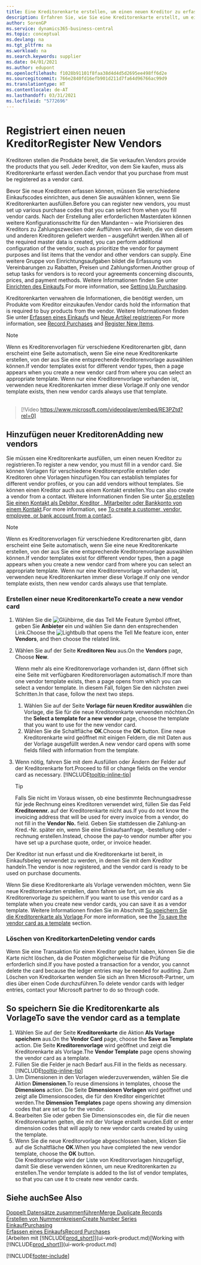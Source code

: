```yaml
---
title: Eine Kreditorenkarte erstellen, um einen neuen Kreditor zu erfassen | Microsoft Docs
description: Erfahren Sie, wie Sie eine Kreditorenkarte erstellt, um einen neuen Kreditor oder einem Lieferanten zu erfassen.
author: SorenGP
ms.service: dynamics365-business-central
ms.topic: conceptual
ms.devlang: na
ms.tgt_pltfrm: na
ms.workload: na
ms.search.keywords: supplier
ms.date: 04/01/2021
ms.author: edupont
ms.openlocfilehash: f1028b91101f8faa38d4d4d5d2695ee498ff6d2e
ms.sourcegitcommit: 766e2840fd16efb901d211d7fa64d96766ac99d9
ms.translationtype: HT
ms.contentlocale: de-AT
ms.lasthandoff: 03/31/2021
ms.locfileid: "5772696"
---
```

# <a name="register-new-vendors"></a><span data-ttu-id="e1846-103">Registriert einen neuen Kreditor</span><span class="sxs-lookup"><span data-stu-id="e1846-103">Register New Vendors</span></span>

<span data-ttu-id="e1846-104">Kreditoren stellen die Produkte bereit, die Sie verkaufen.</span><span class="sxs-lookup"><span data-stu-id="e1846-104">Vendors provide the products that you sell.</span></span> <span data-ttu-id="e1846-105">Jeder Kreditor, von dem Sie kaufen, muss als Kreditorenkarte erfasst werden.</span><span class="sxs-lookup"><span data-stu-id="e1846-105">Each vendor that you purchase from must be registered as a vendor card.</span></span>

<span data-ttu-id="e1846-106">Bevor Sie neue Kreditoren erfassen können, müssen Sie verschiedene Einkaufscodes einrichten, aus denen Sie auswählen können, wenn Sie Kreditorenkarten ausfüllen.</span><span class="sxs-lookup"><span data-stu-id="e1846-106">Before you can register new vendors, you must set up various purchase codes that you can select from when you fill vendor cards.</span></span> <span data-ttu-id="e1846-107">Nach der Erstellung aller erforderlichen Masterdaten können weitere Konfigurationsschritte für den Mandanten – wie Priorisieren des Kreditors zu Zahlungszwecken oder Aufführen von Artikeln, die von diesem und anderen Kreditoren geliefert werden – ausgeführt werden.</span><span class="sxs-lookup"><span data-stu-id="e1846-107">When all of the required master data is created, you can perform additional configuration of the vendor, such as prioritize the vendor for payment purposes and list items that the vendor and other vendors can supply.</span></span> <span data-ttu-id="e1846-108">Eine weitere Gruppe von Einrichtungsaufgaben bildet die Erfassung von Vereinbarungen zu Rabatten, Preisen und Zahlungsformen.</span><span class="sxs-lookup"><span data-stu-id="e1846-108">Another group of setup tasks for vendors is to record your agreements concerning discounts, prices, and payment methods.</span></span> <span data-ttu-id="e1846-109">Weitere Informationen finden Sie unter [Einrichten des Einkaufs](purchasing-setup-purchasing.md).</span><span class="sxs-lookup"><span data-stu-id="e1846-109">For more information, see [Setting Up Purchasing](purchasing-setup-purchasing.md).</span></span>

<span data-ttu-id="e1846-110">Kreditorenkarten verwahren die Informationen, die benötigt werden, um Produkte vom Kreditor einzukaufen.</span><span class="sxs-lookup"><span data-stu-id="e1846-110">Vendor cards hold the information that is required to buy products from the vendor.</span></span> <span data-ttu-id="e1846-111">Weitere Informationen finden Sie unter [Erfassen eines Einkaufs](purchasing-how-record-purchases.md) und [Neue Artikel registrieren](inventory-how-register-new-items.md).</span><span class="sxs-lookup"><span data-stu-id="e1846-111">For more information, see [Record Purchases](purchasing-how-record-purchases.md) and [Register New Items](inventory-how-register-new-items.md).</span></span>

> [!NOTE]  
> <span data-ttu-id="e1846-112">Wenn es Kreditorenvorlagen für verschiedene Kreditorenarten gibt, dann erscheint eine Seite automatisch, wenn Sie eine neue Kreditorenkarte erstellen, von der aus Sie eine entsprechende Kreditorenvorlage auswählen können.</span><span class="sxs-lookup"><span data-stu-id="e1846-112">If vendor templates exist for different vendor types, then a page appears when you create a new vendor card from where you can select an appropriate template.</span></span> <span data-ttu-id="e1846-113">Wenn nur eine Kreditorenvorlage vorhanden ist, verwenden neue Kreditorenkarten immer diese Vorlage.</span><span class="sxs-lookup"><span data-stu-id="e1846-113">If only one vendor template exists, then new vendor cards always use that template.</span></span>
<br><br>  

> [!Video https://www.microsoft.com/videoplayer/embed/RE3PZtd?rel=0]

## <a name="adding-new-vendors"></a><span data-ttu-id="e1846-114">Hinzufügen neuer Kreditoren</span><span class="sxs-lookup"><span data-stu-id="e1846-114">Adding new vendors</span></span>

<span data-ttu-id="e1846-115">Sie müssen eine Kreditorenkarte ausfüllen, um einen neuen Kreditor zu registrieren.</span><span class="sxs-lookup"><span data-stu-id="e1846-115">To register a new vendor, you must fill in a vendor card.</span></span> <span data-ttu-id="e1846-116">Sie können Vorlagen für verschiedene Kreditorenprofile erstellen oder Kreditoren ohne Vorlagen hinzufügen.</span><span class="sxs-lookup"><span data-stu-id="e1846-116">You can establish templates for different vendor profiles, or you can add vendors without templates.</span></span> <span data-ttu-id="e1846-117">Sie können einen Kreditor auch aus einem Kontakt erstellen.</span><span class="sxs-lookup"><span data-stu-id="e1846-117">You can also create a vendor from a contact.</span></span> <span data-ttu-id="e1846-118">Weitere Informationen finden Sie unter [So erstellen Sie einen Kontakt als Debitor, Kreditor , Mitarbeiter oder Bankkonto von einem Kontakt](marketing-create-contact-companies.md#to-create-a-customer-vendor-employee-or-bank-account-from-a-contact).</span><span class="sxs-lookup"><span data-stu-id="e1846-118">For more information, see [To create a customer, vendor, employee, or bank account from a contact](marketing-create-contact-companies.md#to-create-a-customer-vendor-employee-or-bank-account-from-a-contact).</span></span>  

> [!NOTE]  
> <span data-ttu-id="e1846-119">Wenn es Kreditorenvorlagen für verschiedene Kreditorenarten gibt, dann erscheint eine Seite automatisch, wenn Sie eine neue Kreditorenkarte erstellen, von der aus Sie eine entsprechende Kreditorenvorlage auswählen können.</span><span class="sxs-lookup"><span data-stu-id="e1846-119">If vendor templates exist for different vendor types, then a page appears when you create a new vendor card from where you can select an appropriate template.</span></span> <span data-ttu-id="e1846-120">Wenn nur eine Kreditorenvorlage vorhanden ist, verwenden neue Kreditorenkarten immer diese Vorlage.</span><span class="sxs-lookup"><span data-stu-id="e1846-120">If only one vendor template exists, then new vendor cards always use that template.</span></span>  

### <a name="to-create-a-new-vendor-card"></a><span data-ttu-id="e1846-121">Erstellen einer neue Kreditorenkarte</span><span class="sxs-lookup"><span data-stu-id="e1846-121">To create a new vendor card</span></span>

1. <span data-ttu-id="e1846-122">Wählen Sie die ![Glühbirne, die das Tell Me Feature](media/ui-search/search_small.png "Tell Me-Funktion") Symbol öffnet, geben Sie **Anbieter** ein und wählen Sie dann den entsprechenden Link.</span><span class="sxs-lookup"><span data-stu-id="e1846-122">Choose the ![Lightbulb that opens the Tell Me feature](media/ui-search/search_small.png "Tell me what you want to do") icon, enter **Vendors**, and then choose the related link.</span></span>  
2. <span data-ttu-id="e1846-123">Wählen Sie auf der Seite **Kreditoren** **Neu** aus.</span><span class="sxs-lookup"><span data-stu-id="e1846-123">On the **Vendors** page, Choose **New**.</span></span>

    <span data-ttu-id="e1846-124">Wenn mehr als eine Kreditorenvorlage vorhanden ist, dann öffnet sich eine Seite mit verfügbaren Kreditorenvorlagen automatisch.</span><span class="sxs-lookup"><span data-stu-id="e1846-124">If more than one vendor template exists, then a page opens from which you can select a vendor template.</span></span> <span data-ttu-id="e1846-125">In diesem Fall, folgen Sie den nächsten zwei Schritten.</span><span class="sxs-lookup"><span data-stu-id="e1846-125">In that case, follow the next two steps.</span></span>
    1. <span data-ttu-id="e1846-126">Wählen Sie auf der Seite **Vorlage für neuen Kreditor auswählen** die Vorlage, die Sie für die neue Kreditorenkarte verwenden möchten.</span><span class="sxs-lookup"><span data-stu-id="e1846-126">On the **Select a template for a new vendor** page, choose the template that you want to use for the new vendor card.</span></span>
    2. <span data-ttu-id="e1846-127">Wählen Sie die Schaltfläche **OK**.</span><span class="sxs-lookup"><span data-stu-id="e1846-127">Choose the **OK** button.</span></span> <span data-ttu-id="e1846-128">Eine neue Kreditorenkarte wird geöffnet mit einigen Feldern, die mit Daten aus der Vorlage ausgefüllt werden.</span><span class="sxs-lookup"><span data-stu-id="e1846-128">A new vendor card opens with some fields filled with information from the template.</span></span>
3. <span data-ttu-id="e1846-129">Wenn nötig, fahren Sie mit dem Ausfüllen oder Ändern der Felder auf der Kreditorenkarte fort.</span><span class="sxs-lookup"><span data-stu-id="e1846-129">Proceed to fill or change fields on the vendor card as necessary.</span></span> [!INCLUDE[tooltip-inline-tip](includes/tooltip-inline-tip_md.md)]

    > [!TIP]  
    > <span data-ttu-id="e1846-130">Falls Sie nicht im Voraus wissen, ob eine bestimmte Rechnungsadresse für jede Rechnung eines Kreditoren verwendet wird, füllen Sie das Feld **Kreditorennr.** auf der Kreditorenkarte nicht aus.</span><span class="sxs-lookup"><span data-stu-id="e1846-130">If you do not know the invoicing address that will be used for every invoice from a vendor, do not fill in the **Vendor No.** field.</span></span> <span data-ttu-id="e1846-131">Geben Sie stattdessen die Zahlung-an Kred.-Nr. später ein, wenn Sie eine Einkaufsanfrage, -bestellung oder -rechnung erstellen.</span><span class="sxs-lookup"><span data-stu-id="e1846-131">Instead, choose the pay-to vendor number after you have set up a purchase quote, order, or invoice header.</span></span>

<span data-ttu-id="e1846-132">Der Kreditor ist nun erfasst und die Kreditorenkarte ist bereit, in Einkaufsbeleg verwendet zu werden, in denen Sie mit dem Kreditor handeln.</span><span class="sxs-lookup"><span data-stu-id="e1846-132">The vendor is now registered, and the vendor card is ready to be used on purchase documents.</span></span>

<span data-ttu-id="e1846-133">Wenn Sie diese Kreditorenkarte als Vorlage verwenden möchten, wenn Sie neue Kreditorenkarten erstellen, dann fahren sie fort, um sie als Kreditorenvorlage zu speichern.</span><span class="sxs-lookup"><span data-stu-id="e1846-133">If you want to use this vendor card as a template when you create new vendor cards, you can save it as a vendor template.</span></span> <span data-ttu-id="e1846-134">Weitere Informationen finden Sie im Abschnitt [So speichern Sie die Kreditorenkarte als Vorlage](#to-save-the-vendor-card-as-a-template).</span><span class="sxs-lookup"><span data-stu-id="e1846-134">For more information, see the [To save the vendor card as a template](#to-save-the-vendor-card-as-a-template) section.</span></span>

### <a name="deleting-vendor-cards"></a><span data-ttu-id="e1846-135">Löschen von Kreditorkarten</span><span class="sxs-lookup"><span data-stu-id="e1846-135">Deleting vendor cards</span></span>

<span data-ttu-id="e1846-136">Wenn Sie eine Transaktion für einen Kreditor gebucht haben, können Sie die Karte nicht löschen, da die Posten möglicherweise für die Prüfung erforderlich sind.</span><span class="sxs-lookup"><span data-stu-id="e1846-136">If you have posted a transaction for a vendor, you cannot delete the card because the ledger entries may be needed for auditing.</span></span> <span data-ttu-id="e1846-137">Zum Löschen von Kreditorkarten wenden Sie sich an Ihren Microsoft-Partner, um dies über einen Code durchzuführen.</span><span class="sxs-lookup"><span data-stu-id="e1846-137">To delete vendor cards with ledger entries, contact your Microsoft partner to do so through code.</span></span>

## <a name="to-save-the-vendor-card-as-a-template"></a><span data-ttu-id="e1846-138">So speichern Sie die Kreditorenkarte als Vorlage</span><span class="sxs-lookup"><span data-stu-id="e1846-138">To save the vendor card as a template</span></span>

1. <span data-ttu-id="e1846-139">Wählen Sie auf der Seite **Kreditorenkarte** die Aktion **Als Vorlage speichern** aus.</span><span class="sxs-lookup"><span data-stu-id="e1846-139">On the **Vendor Card** page, choose the **Save as Template** action.</span></span> <span data-ttu-id="e1846-140">Die Seite **Kreditorenvorlage** wird geöffnet und zeigt die Kreditorenkarte als Vorlage.</span><span class="sxs-lookup"><span data-stu-id="e1846-140">The **Vendor Template** page opens showing the vendor card as a template.</span></span>
2. <span data-ttu-id="e1846-141">Füllen Sie die Felder je nach Bedarf aus.</span><span class="sxs-lookup"><span data-stu-id="e1846-141">Fill in the fields as necessary.</span></span> [!INCLUDE[tooltip-inline-tip](includes/tooltip-inline-tip_md.md)]
3. <span data-ttu-id="e1846-142">Um Dimensionen in den Vorlagen wiederzuverwenden, wählen Sie die Aktion **Dimensionen**.</span><span class="sxs-lookup"><span data-stu-id="e1846-142">To reuse dimensions in templates, choose the **Dimensions** action.</span></span> <span data-ttu-id="e1846-143">Die Seite **Dimensionen Vorlagen** wird geöffnet und zeigt alle Dimensionscodes, die für den Kreditor eingerichtet werden.</span><span class="sxs-lookup"><span data-stu-id="e1846-143">The **Dimension Templates** page opens showing any dimension codes that are set up for the vendor.</span></span>
4. <span data-ttu-id="e1846-144">Bearbeiten Sie oder geben Sie Dimensionscodes ein, die für die neuen Kreditorenkarten gelten, die mit der Vorlage erstellt wurden.</span><span class="sxs-lookup"><span data-stu-id="e1846-144">Edit or enter dimension codes that will apply to new vendor cards created by using the template.</span></span>
5. <span data-ttu-id="e1846-145">Wenn Sie die neue Kreditorvorlage abgeschlossen haben, klicken Sie auf die Schaltfläche **OK**.</span><span class="sxs-lookup"><span data-stu-id="e1846-145">When you have completed the new vendor template, choose the **OK** button.</span></span>  
   <span data-ttu-id="e1846-146">Die Kreditorvorlage wird der Liste von Kreditorvorlagen hinzugefügt, damit Sie diese verwenden können, um neue Kreditorenkarten zu erstellen.</span><span class="sxs-lookup"><span data-stu-id="e1846-146">The vendor template is added to the list of vendor templates, so that you can use it to create new vendor cards.</span></span>

## <a name="see-also"></a><span data-ttu-id="e1846-147">Siehe auch</span><span class="sxs-lookup"><span data-stu-id="e1846-147">See Also</span></span>

[<span data-ttu-id="e1846-148">Doppelt Datensätze zusammenführen</span><span class="sxs-lookup"><span data-stu-id="e1846-148">Merge Duplicate Records</span></span>](sales-how-merge-duplicate-records.md)  
[<span data-ttu-id="e1846-149">Erstellen von Nummernkreisen</span><span class="sxs-lookup"><span data-stu-id="e1846-149">Create Number Series</span></span>](ui-create-number-series.md)  
[<span data-ttu-id="e1846-150">Einkauf</span><span class="sxs-lookup"><span data-stu-id="e1846-150">Purchasing</span></span>](purchasing-manage-purchasing.md)  
[<span data-ttu-id="e1846-151">Erfassen eines Einkaufs</span><span class="sxs-lookup"><span data-stu-id="e1846-151">Record Purchases</span></span>](purchasing-how-record-purchases.md)  
<span data-ttu-id="e1846-152">[Arbeiten mit [!INCLUDE[prod_short](includes/prod_short.md)]](ui-work-product.md)</span><span class="sxs-lookup"><span data-stu-id="e1846-152">[Working with [!INCLUDE[prod_short](includes/prod_short.md)]](ui-work-product.md)</span></span>  

[!INCLUDE[footer-include](includes/footer-banner.md)]